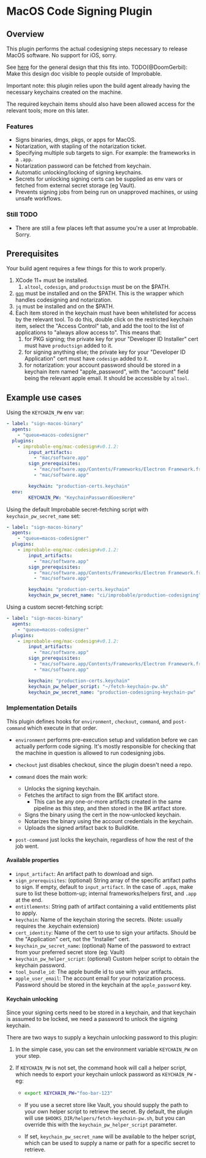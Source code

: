 # MacOS Code Signing Plugin

## Overview

This plugin performs the actual codesigning steps necessary to release MacOS software.  No support
for iOS, sorry.

See [here](https://brevi.link/design-code-signing) for the general design that this fits into.
TODO(@DoomGerbil): Make this design doc visible to people outside of Improbable.

Important note: this plugin relies upon the build agent already having the necessary keychains created on the machine.

The required keychain items should also have been allowed access for the relevant tools; more on this later.

### Features

- Signs binaries, dmgs, pkgs, or apps for MacOS.
- Notarization, with stapling of the notarization ticket.
- Specifying multiple sub targets to sign. For example: the frameworks in a `.app`.
- Notarization password can be fetched from keychain.
- Automatic unlocking/locking of signing keychains.
- Secrets for unlocking signing certs can be supplied as env vars or fetched from external secret storage (eg Vault).
- Prevents signing jobs from being run on unapproved machines, or using unsafe workflows.

### Still TODO

- There are still a few places left that assume you're a user at Improbable.  Sorry.

## Prerequisites

Your build agent requires a few things for this to work properly.

1. XCode 11+ must be installed.
    1. `altool`, `codesign`, and `productsign` must be on the $PATH.
1. [`gon`](https://github.com/mitchellh/gon) must be installed and on the $PATH. This is the wrapper which handles
codesigning and notarization.
1. `jq` must be installed and on the $PATH.
1. Each item stored in the keychain must have been whitelisted for access by the relevant tool. To do this, double click
on the restricted keychain item, select the "Access Control" tab, and add the tool to the list of applications
to "always allow access to". This means that:
    1. for PKG signing; the private key for your "Developer ID Installer" cert must have `productsign` added to it.
    1. for signing anything else; the private key for your "Developer ID Application" cert must have `codesign` added to it.
    1. for notarization: your account password should be stored in a keychain item named "apple_password", with the
    "account" field being the relevant apple email. It should be accessible by `altool`.

## Example use cases

Using the `KEYCHAIN_PW` env var:

```yaml
- label: "sign-macos-binary"
  agents:
    - "queue=macos-codesigner"
  plugins:
    - improbable-eng/mac-codesign#v0.1.2:
        input_artifacts:
          - "mac/software.app"
        sign_prerequisites:
          - "mac/software.app/Contents/Frameworks/Electron Framework.framework"
          - "mac/software.app" 

        keychain: "production-certs.keychain"
  env:
        KEYCHAIN_PW: "KeychainPasswordGoesHere"
```

Using the default Improbable secret-fetching script with `keychain_pw_secret_name` set:

```yaml
- label: "sign-macos-binary"
  agents:
    - "queue=macos-codesigner"
  plugins:
    - improbable-eng/mac-codesign#v0.1.2:
        input_artifacts:
          - "mac/software.app"
        sign_prerequisites:
          - "mac/software.app/Contents/Frameworks/Electron Framework.framework"
          - "mac/software.app" 

        keychain: "production-certs.keychain"
        keychain_pw_secret_name: "ci/improbable/production-codesigning"
```

Using a custom secret-fetching script:

```yaml
- label: "sign-macos-binary"
  agents:
    - "queue=macos-codesigner"
  plugins:
    - improbable-eng/mac-codesign#v0.1.2:
        input_artifacts:
          - "mac/software.app"
        sign_prerequisites:
          - "mac/software.app/Contents/Frameworks/Electron Framework.framework"
          - "mac/software.app" 

        keychain: "production-certs.keychain"
        keychain_pw_helper_script: "~/fetch-keychain-pw.sh"
        keychain_pw_secret_name: "production-codesigning-keychain-pw"
```

### Implementation Details

This plugin defines hooks for `environment`, `checkout`, `command`, and `post-command` which execute in that order.

- `environment` performs pre-execution setup and validation before we can actually perform code signing.  It's mostly responsible for checking that the machine in question is allowed to run codesigning jobs.

- `checkout` just disables checkout, since the plugin doesn't need a repo.

- `command` does the main work:
  - Unlocks the signing keychain.
  - Fetches the artifact to sign from the BK artifact store.
    - This can be any one-or-more artifacts created in the same pipeline as this step, and then stored in the BK artifact store.
  - Signs the binary using the cert in the now-unlocked keychain.
  - Notarizes the binary using the account credentials in the keychain.
  - Uploads the signed artifact back to BuildKite.

- `post-command` just locks the keychain, regardless of how the rest of the job went.

#### Available properties

- `input_artifact`: An artifact path to download and sign.
- `sign_prerequisites`: (optional) String array of the specific artifact paths to sign. If empty, default to `input_artifact`. In the case of `.app`s, make sure to list these bottom-up; internal frameworks/helpers first, and `.app` at the end.
- `entitlements`: String path of artifact containing a valid entitlements plist to apply.
- `keychain`: Name of the keychain storing the secrets. (Note: usually requires the .keychain extension)
- `cert_identity`: Name of the cert to use to sign your artifacts. Should be the "Application" cert, not the "Installer" cert.
- `keychain_pw_secret_name`: (optional) Name of the password to extract from your preferred secret store (eg: Vault)
- `keychain_pw_helper_script`: (optional) Custom helper script to obtain the keychain password.
- `tool_bundle_id`: The apple bundle id to use with your artifacts.
- `apple_user_email`: The account email for your notarization process. Password should be stored in the keychain at the `apple_password` key.

#### Keychain unlocking

Since your signing certs need to be stored in a keychain, and that keychain is assumed to be locked, we
need a password to unlock the signing keychain.

There are two ways to supply a keychain unlocking password to this plugin:

1. In the simple case, you can set the environment variable `KEYCHAIN_PW` on your step.
1. If `KEYCHAIN_PW` is not set, the command hook will call a helper script, which needs to export your keychain unlock password as `KEYCHAIN_PW` - eg:

    - ```bash
      export KEYCHAIN_PW="foo-bar-123"
      ```

    - If you use a secret store like Vault, you should supply the path to your own helper script to retrieve the secret.  By default, the plugin will use `$HOOKS_DIR/helpers/fetch-keychain-pw.sh`, but you can override this with the `keychain_pw_helper_script` parameter.  
    - If set, `keychain_pw_secret_name` will be available to the helper script, which can be used to supply a name or path for a specific secret to retrieve.
